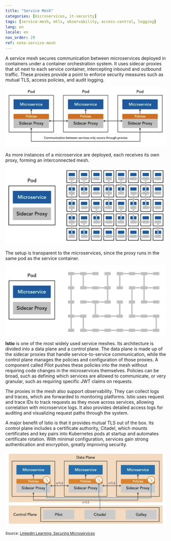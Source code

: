 ```yaml
---
title: "Service Mesh"
categories: [microservices, it-security]
tags: [service-mesh, mtls, observability, access-control, logging]
lang: en
locale: en
nav_order: 29
ref: note-service-mesh
---
```

A service mesh secures communication between microservices deployed in containers under a container orchestration system. It uses sidecar proxies that sit next to each service container, intercepting inbound and outbound traffic. These proxies provide a point to enforce security measures such as mutual TLS, access policies, and audit logging.

![Service Mesh Sidecar](../../../assets/images/notes/security-between-microservices/service-mesh/service-mesh-sidecar.png)

As more instances of a microservice are deployed, each receives its own proxy, forming an interconnected mesh.

![Service Mesh Instances](../../../assets/images/notes/security-between-microservices/service-mesh/service-mesh-instances.png)

The setup is transparent to the microservices, since the proxy runs in the same pod as the service container.

![Service Mesh Pod](../../../assets/images/notes/security-between-microservices/service-mesh/service-mesh-pod.png)

**Istio** is one of the most widely used service meshes. Its architecture is divided into a data plane and a control plane. The data plane is made up of the sidecar proxies that handle service-to-service communication, while the control plane manages the policies and configuration of those proxies. A component called Pilot pushes these policies into the mesh without requiring code changes in the microservices themselves. Policies can be broad, such as defining which services are allowed to communicate, or very granular, such as requiring specific JWT claims on requests.

The proxies in the mesh also support observability. They can collect logs and traces, which are forwarded to monitoring platforms. Istio uses request and trace IDs to track requests as they move across services, allowing correlation with microservice logs. It also provides detailed access logs for auditing and visualizing request paths through the system.

A major benefit of Istio is that it provides mutual TLS out of the box. Its control plane includes a certificate authority, Citadel, which mounts certificates and key pairs into Kubernetes pods at startup and automates certificate rotation. With minimal configuration, services gain strong authentication and encryption, greatly improving security.

![Service Mesh Istio](../../../assets/images/notes/security-between-microservices/service-mesh/service-mesh-istio.png)

<small> Source: [LinkedIn Learning: Securing Microservices](https://www.linkedin.com/learning/microservices-security/securing-microservices?contextUrn=urn%3Ali%3AlyndaLearningPath%3A645bcd56498e6459e79b3c71&resume=false&u=57075649)</small>